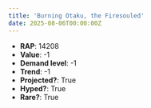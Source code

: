 ```yaml
---
title: 'Burning Otaku, the Firesouled'
date: 2025-08-06T00:00:00Z
---
```

- **RAP**: 14208
- **Value**: -1
- **Demand level**: -1
- **Trend**: -1
- **Projected?**: True
- **Hyped?**: True
- **Rare?**: True
